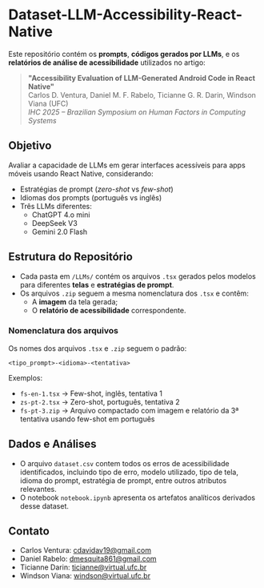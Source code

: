 # Dataset-LLM-Accessibility-React-Native

Este repositório contém os **prompts**, **códigos gerados por LLMs**, e os **relatórios de análise de acessibilidade** utilizados no artigo:

> **"Accessibility Evaluation of LLM-Generated Android Code in React Native"**  
> Carlos D. Ventura, Daniel M. F. Rabelo, Ticianne G. R. Darin, Windson Viana (UFC)  
> _IHC 2025 – Brazilian Symposium on Human Factors in Computing Systems_

## Objetivo

Avaliar a capacidade de LLMs em gerar interfaces acessíveis para apps móveis usando React Native, considerando:

- Estratégias de prompt (_zero-shot_ vs _few-shot_)
- Idiomas dos prompts (português vs inglês)
- Três LLMs diferentes:
  - ChatGPT 4.o mini  
  - DeepSeek V3  
  - Gemini 2.0 Flash

## Estrutura do Repositório

- Cada pasta em `/LLMs/` contém os arquivos `.tsx` gerados pelos modelos para diferentes **telas** e **estratégias de prompt**.
- Os arquivos `.zip` seguem a mesma nomenclatura dos `.tsx` e contêm:
  - A **imagem** da tela gerada;
  - O **relatório de acessibilidade** correspondente.

### Nomenclatura dos arquivos

Os nomes dos arquivos `.tsx` e `.zip` seguem o padrão:

`<tipo_prompt>-<idioma>-<tentativa>`

Exemplos:

- `fs-en-1.tsx` → Few-shot, inglês, tentativa 1  
- `zs-pt-2.tsx` → Zero-shot, português, tentativa 2  
- `fs-pt-3.zip` → Arquivo compactado com imagem e relatório da 3ª tentativa usando few-shot em português

## Dados e Análises

- O arquivo `dataset.csv` contem todos os erros de acessibilidade identificados, incluindo tipo de erro, modelo utilizado, tipo de tela, idioma do prompt, estratégia de prompt, entre outros atributos relevantes.
- O notebook `notebook.ipynb` apresenta os artefatos analíticos derivados desse dataset. 

## Contato

- Carlos Ventura: cdavidav19@gmail.com  
- Daniel Rabelo: dmesquita861@gmail.com  
- Ticianne Darin: ticianne@virtual.ufc.br  
- Windson Viana: windson@virtual.ufc.br

